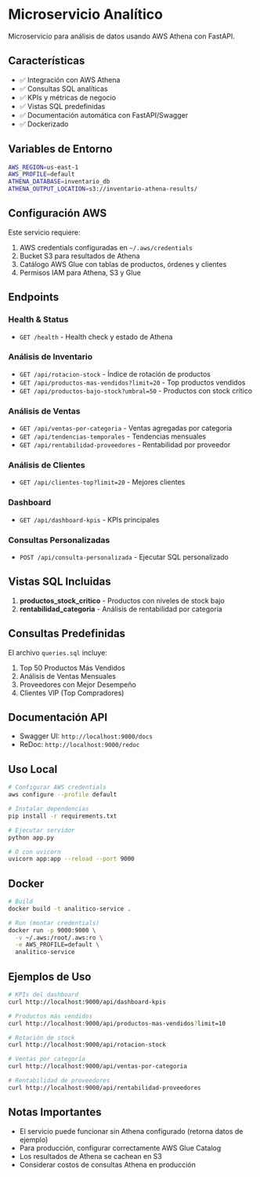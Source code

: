 # Microservicio Analítico

Microservicio para análisis de datos usando AWS Athena con FastAPI.

## Características

- ✅ Integración con AWS Athena
- ✅ Consultas SQL analíticas
- ✅ KPIs y métricas de negocio
- ✅ Vistas SQL predefinidas
- ✅ Documentación automática con FastAPI/Swagger
- ✅ Dockerizado

## Variables de Entorno

```bash
AWS_REGION=us-east-1
AWS_PROFILE=default
ATHENA_DATABASE=inventario_db
ATHENA_OUTPUT_LOCATION=s3://inventario-athena-results/
```

## Configuración AWS

Este servicio requiere:

1. AWS credentials configuradas en `~/.aws/credentials`
2. Bucket S3 para resultados de Athena
3. Catálogo AWS Glue con tablas de productos, órdenes y clientes
4. Permisos IAM para Athena, S3 y Glue

## Endpoints

### Health & Status

- `GET /health` - Health check y estado de Athena

### Análisis de Inventario

- `GET /api/rotacion-stock` - Índice de rotación de productos
- `GET /api/productos-mas-vendidos?limit=20` - Top productos vendidos
- `GET /api/productos-bajo-stock?umbral=50` - Productos con stock crítico

### Análisis de Ventas

- `GET /api/ventas-por-categoria` - Ventas agregadas por categoría
- `GET /api/tendencias-temporales` - Tendencias mensuales
- `GET /api/rentabilidad-proveedores` - Rentabilidad por proveedor

### Análisis de Clientes

- `GET /api/clientes-top?limit=20` - Mejores clientes

### Dashboard

- `GET /api/dashboard-kpis` - KPIs principales

### Consultas Personalizadas

- `POST /api/consulta-personalizada` - Ejecutar SQL personalizado

## Vistas SQL Incluidas

1. **productos_stock_critico** - Productos con niveles de stock bajo
2. **rentabilidad_categoria** - Análisis de rentabilidad por categoría

## Consultas Predefinidas

El archivo `queries.sql` incluye:

1. Top 50 Productos Más Vendidos
2. Análisis de Ventas Mensuales
3. Proveedores con Mejor Desempeño
4. Clientes VIP (Top Compradores)

## Documentación API

- Swagger UI: `http://localhost:9000/docs`
- ReDoc: `http://localhost:9000/redoc`

## Uso Local

```bash
# Configurar AWS credentials
aws configure --profile default

# Instalar dependencias
pip install -r requirements.txt

# Ejecutar servidor
python app.py

# O con uvicorn
uvicorn app:app --reload --port 9000
```

## Docker

```bash
# Build
docker build -t analitico-service .

# Run (montar credentials)
docker run -p 9000:9000 \
  -v ~/.aws:/root/.aws:ro \
  -e AWS_PROFILE=default \
  analitico-service
```

## Ejemplos de Uso

```bash
# KPIs del dashboard
curl http://localhost:9000/api/dashboard-kpis

# Productos más vendidos
curl http://localhost:9000/api/productos-mas-vendidos?limit=10

# Rotación de stock
curl http://localhost:9000/api/rotacion-stock

# Ventas por categoría
curl http://localhost:9000/api/ventas-por-categoria

# Rentabilidad de proveedores
curl http://localhost:9000/api/rentabilidad-proveedores
```

## Notas Importantes

- El servicio puede funcionar sin Athena configurado (retorna datos de ejemplo)
- Para producción, configurar correctamente AWS Glue Catalog
- Los resultados de Athena se cachean en S3
- Considerar costos de consultas Athena en producción
